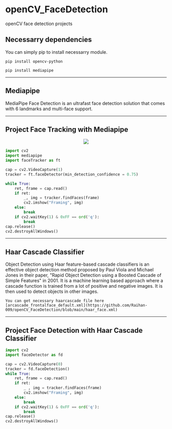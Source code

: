# openCV_FaceDetection
openCV face detection projects


## Necessarry dependencies
<p> You can simply pip to install necessarry module. </p>

<code>pip install opencv-python</code>

<code>pip install mediapipe</code>

-----------------------------------
Mediapipe
-----------------------------------
<p> MediaPipe Face Detection is an ultrafast face detection solution that comes with 6 landmarks and multi-face support.  </p>

------------------------------------
Project Face Tracking with Mediapipe
------------------------------------

<p align = "center">
    <img src = "https://github.com/Raihan-009/openCV_FaceDetection/blob/main/results/faceTracking01.png">
</p>


```python
import cv2
import mediapipe
import faceTracker as ft

cap = cv2.VideoCapture(1)
tracker = ft.faceDetector(min_detection_confidence = 0.75)

while True:
    ret, frame = cap.read()
    if ret:
        _, img = tracker.findFaces(frame)
        cv2.imshow("Framing", img)
    else:
        break
    if cv2.waitKey(1) & 0xFF == ord('q'):
        break
cap.release()
cv2.destroyAllWindows()
```

-----------------------------------
Haar Cascade Classifier
-----------------------------------

<p>Object Detection using Haar feature-based cascade classifiers is an effective object detection method proposed by Paul Viola and Michael Jones in their paper, "Rapid Object Detection using a Boosted Cascade of Simple Features" in 2001. It is a machine learning based approach where a cascade function is trained from a lot of positive and negative images. It is then used to detect objects in other images.</p>

```You can get necessary haarcascade file here [arcascade_frontalface_default.xml](https://github.com/Raihan-009/openCV_FaceDetection/blob/main/haar_face.xml)```


---------------------------------------------------
Project Face Detection with Haar Cascade Classifier
---------------------------------------------------

```python
import cv2
import faceDetector as fd

cap = cv2.VideoCapture(0)
tracker = fd.faceDetection()
while True:
    ret, frame = cap.read()
    if ret:
        _ , img = tracker.findFaces(frame)
        cv2.imshow("Framing", img)
    else:
        break
    if cv2.waitKey(1) & 0xFF == ord('q'):
        break
cap.release()
cv2.destroyAllWindows()
```

